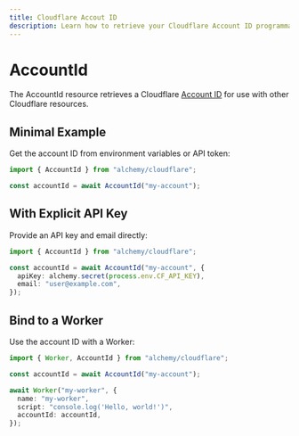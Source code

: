 ```yaml
---
title: Cloudflare Accout ID
description: Learn how to retrieve your Cloudflare Account ID programmatically using Alchemy for use in other resource configurations.
---
```


# AccountId

The AccountId resource retrieves a Cloudflare [Account ID](https://developers.cloudflare.com/fundamentals/setup/find-account-and-zone-ids/) for use with other Cloudflare resources.

## Minimal Example

Get the account ID from environment variables or API token:

```ts
import { AccountId } from "alchemy/cloudflare";

const accountId = await AccountId("my-account");
```

## With Explicit API Key

Provide an API key and email directly:

```ts
import { AccountId } from "alchemy/cloudflare";

const accountId = await AccountId("my-account", {
  apiKey: alchemy.secret(process.env.CF_API_KEY),
  email: "user@example.com",
});
```

## Bind to a Worker

Use the account ID with a Worker:

```ts
import { Worker, AccountId } from "alchemy/cloudflare";

const accountId = await AccountId("my-account");

await Worker("my-worker", {
  name: "my-worker",
  script: "console.log('Hello, world!')",
  accountId: accountId,
});
```

